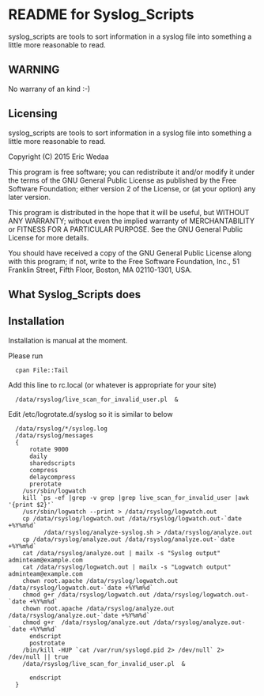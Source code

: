 README for Syslog_Scripts
==============

syslog_scripts are tools to sort information in a syslog file
into something a little more reasonable to read.

WARNING
--------------
No warrany of an kind :-)

Licensing
--------------
syslog_scripts are tools to sort information in a syslog file
into something a little more reasonable to read.

Copyright (C) 2015 Eric Wedaa

This program is free software; you can redistribute it and/or
modify it under the terms of the GNU General Public License
as published by the Free Software Foundation; either version 2
of the License, or (at your option) any later version.

This program is distributed in the hope that it will be useful,
but WITHOUT ANY WARRANTY; without even the implied warranty of
MERCHANTABILITY or FITNESS FOR A PARTICULAR PURPOSE.  See the
GNU General Public License for more details.

You should have received a copy of the GNU General Public License
along with this program; if not, write to the Free Software
Foundation, Inc., 51 Franklin Street, Fifth Floor, Boston, MA  02110-1301, USA.

What Syslog_Scripts does
--------------

Installation
--------------

Installation is manual at the moment.

Please run 
```
  cpan File::Tail
```

Add this line to rc.local (or whatever is appropriate for your site)

```
  /data/rsyslog/live_scan_for_invalid_user.pl  &
```

Edit /etc/logrotate.d/syslog so it is similar to below

```
  /data/rsyslog/*/syslog.log
  /data/rsyslog/messages
  {
      rotate 9000
      daily
      sharedscripts
      compress
      delaycompress
      prerotate
    /usr/sbin/logwatch
    kill `ps -ef |grep -v grep |grep live_scan_for_invalid_user |awk '{print $2}'`
    /usr/sbin/logwatch --print > /data/rsyslog/logwatch.out
    cp /data/rsyslog/logwatch.out /data/rsyslog/logwatch.out-`date +%Y%m%d`
          /data/rsyslog/analyze-syslog.sh > /data/rsyslog/analyze.out
    cp /data/rsyslog/analyze.out /data/rsyslog/analyze.out-`date +%Y%m%d`
    cat /data/rsyslog/analyze.out | mailx -s "Syslog output" adminteam@example.com
    cat /data/rsyslog/logwatch.out | mailx -s "Logwatch output" adminteam@example.com
    chown root.apache /data/rsyslog/logwatch.out /data/rsyslog/logwatch.out-`date +%Y%m%d`
    chmod g+r /data/rsyslog/logwatch.out /data/rsyslog/logwatch.out-`date +%Y%m%d`
    chown root.apache /data/rsyslog/analyze.out /data/rsyslog/analyze.out-`date +%Y%m%d`
    chmod g+r  /data/rsyslog/analyze.out /data/rsyslog/analyze.out-`date +%Y%m%d`
      endscript
      postrotate
    /bin/kill -HUP `cat /var/run/syslogd.pid 2> /dev/null` 2> /dev/null || true
    /data/rsyslog/live_scan_for_invalid_user.pl  &
  
      endscript
  }
``` 
